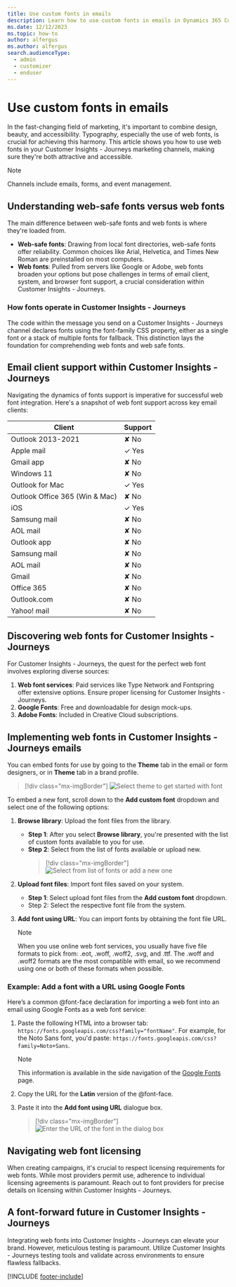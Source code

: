 ```yaml
---
title: Use custom fonts in emails
description: Learn how to use custom fonts in emails in Dynamics 365 Customer Insights - Journeys.
ms.date: 12/12/2023
ms.topic: how-to
author: alfergus
ms.author: alfergus
search.audienceType: 
  - admin
  - customizer
  - enduser
---
```


# Use custom fonts in emails

In the fast-changing field of marketing, it's important to combine design, beauty, and accessibility. Typography, especially the use of web fonts, is crucial for achieving this harmony. This article shows you how to use web fonts in your Customer Insights - Journeys marketing channels, making sure they're both attractive and accessible.

> [!NOTE]
> Channels include emails, forms, and event management.

## Understanding web-safe fonts versus web fonts

The main difference between web-safe fonts and web fonts is where they're loaded from.

- **Web-safe fonts**: Drawing from local font directories, web-safe fonts offer reliability. Common choices like Arial, Helvetica, and Times New Roman are preinstalled on most computers.
- **Web fonts**: Pulled from servers like Google or Adobe, web fonts broaden your options but pose challenges in terms of email client, system, and browser font support, a crucial consideration within Customer Insights - Journeys.

### How fonts operate in Customer Insights - Journeys

The code within the message you send on a Customer Insights - Journeys channel declares fonts using the font-family CSS property, either as a single font or a stack of multiple fonts for fallback. This distinction lays the foundation for comprehending web fonts and web safe fonts.

## Email client support within Customer Insights - Journeys

Navigating the dynamics of fonts support is imperative for successful web font integration. Here's a snapshot of web font support across key email clients:

| **Client** | **Support** |
|---|---|
| Outlook 2013-2021 | ✘ No |
| Apple mail | ✓ Yes |
| Gmail app | ✘ No |
| Windows 11 | ✘ No |
| Outlook for Mac | ✓ Yes |
| Outlook Office 365 (Win & Mac) | ✘ No |
| iOS | ✓ Yes |
| Samsung mail | ✘ No |
| AOL mail | ✘ No |
| Outlook app | ✘ No |
| Samsung mail  | ✘ No |
| AOL mail | ✘ No |
| Gmail | ✘ No |
| Office 365 | ✘ No |
| Outlook.com | ✘ No |
| Yahoo! mail | ✘ No |

## Discovering web fonts for Customer Insights - Journeys

For Customer Insights - Journeys, the quest for the perfect web font involves exploring diverse sources:
1. **Web font services**: Paid services like Type Network and Fontspring offer extensive options. Ensure proper licensing for Customer Insights - Journeys.
1. **Google Fonts**: Free and downloadable for design mock-ups.
1. **Adobe Fonts**: Included in Creative Cloud subscriptions.

## Implementing web fonts in Customer Insights - Journeys emails

You can embed fonts for use by going to the **Theme** tab in the email or form designers, or in **Theme** tab in a brand profile. 

> [!div class="mx-imgBorder"]
> ![Select theme to get started with font](media/select-theme-to-use-font.png "Select theme to get started with font")

To embed a new font, scroll down to the **Add custom font** dropdown and select one of the following options: 
1. **Browse library**: Upload the font files from the library.
    - **Step 1**: After you select **Browse library**, you're presented with the list of custom fonts available to you for use.
    - **Step 2**: Select from the list of fonts available or upload new.
      > [!div class="mx-imgBorder"]
      > ![Select from list of fonts or add a new one](media/select-fonts-from-list.png "Select from list of fonts or add a new one")
1. **Upload font files**: Import font files saved on your system.
    - **Step 1**: Select upload font files from the **Add custom font** dropdown.
    - Step 2: Select the respective font file from the system.
1. **Add font using URL**: You can import fonts by obtaining the font file URL.

    > [!NOTE]
    > When you use online web font services, you usually have five file formats to pick from: .eot, .woff, .woff2, .svg, and .ttf. The .woff and .woff2 formats are the most compatible with email, so we recommend using one or both of these formats when possible.

### Example: Add a font with a URL using Google Fonts

Here’s a common @font-face declaration for importing a web font into an email using Google Fonts as a web font service:

1. Paste the following HTML into a browser tab: `https://fonts.googleapis.com/css?family="fontName"`. For example, for the Noto Sans font, you'd paste: `https://fonts.googleapis.com/css?family=Noto+Sans`.

    > [!NOTE]
    > This information is available in the side navigation of the [Google Fonts](https://fonts.google.com/) page.

1. Copy the URL for the **Latin** version of the @font-face.
1. Paste it into the **Add font using URL** dialogue box.

    > [!div class="mx-imgBorder"]
    > ![Enter the URL of the font in the dialog box](media/enter-the-respective-font-url.png "Enter the URL of the font in the dialog box")

## Navigating web font licensing

When creating campaigns, it's crucial to respect licensing requirements for web fonts. While most providers permit use, adherence to individual licensing agreements is paramount. Reach out to font providers for precise details on licensing within Customer Insights - Journeys.

## A font-forward future in Customer Insights - Journeys

Integrating web fonts into Customer Insights - Journeys can elevate your brand. However, meticulous testing is paramount. Utilize Customer Insights - Journeys testing tools and validate across environments to ensure flawless fallbacks.

[!INCLUDE [footer-include](./includes/footer-banner.md)]
